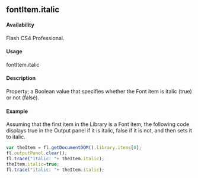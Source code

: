 ## fontItem.italic

#### Availability

Flash CS4 Professional.

#### Usage

fontItem.italic

#### Description

Property; a Boolean value that specifies whether the Font item is italic (true) or not (false).

#### Example

 Assuming that the first item in the Library is a Font item, the following code displays true in the Output panel if it is
italic, false if it is not, and then sets it to italic.

```javascript
var theItem = fl.getDocumentDOM().library.items[0];
fl.outputPanel.clear();
fl.trace("italic: "+ theItem.italic);
theItem.italic=true;
fl.trace("italic: "+ theItem.italic);
```